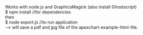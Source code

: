 Works with node.js and GraphicsMagick (also install Ghostscript)<br />
$ npm install //for dependencies<br />
then <br />
$ node export.js //to run application<br />
--> will save a pdf and jpg file of the apexchart-example-html-file.<br />